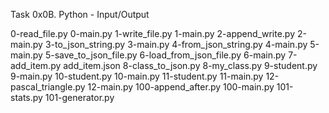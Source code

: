 Task 0x0B. Python - Input/Output

0-read_file.py 0-main.py 1-write_file.py 1-main.py 2-append_write.py 2-main.py 3-to_json_string.py 3-main.py 4-from_json_string.py 4-main.py 5-main.py 5-save_to_json_file.py 6-load_from_json_file.py 6-main.py 7-add_item.py add_item.json 8-class_to_json.py 8-my_class.py 9-student.py 9-main.py 10-student.py 10-main.py 11-student.py 11-main.py 12-pascal_triangle.py 12-main.py 100-append_after.py 100-main.py 101-stats.py 101-generator.py
